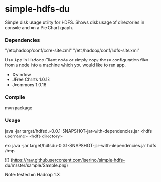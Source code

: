 # simple-hdfs-du

Simple disk usage utility for HDFS. Shows disk usage of directories in console and on a Pie Chart graph.

### Dependencies

"/etc/hadoop/conf/core-site.xml"
"/etc/hadoop/conf/hdfs-site.xml"

Use App in Hadoop Client node or simply copy those configuration files from a node into a machine which you would
like to run app.

 - Xwindow
 - JFree Charts 1.0.13
 - Jcommons 1.0.16
 
###  Compile
mvn package

### Usage
java -jar  target/hdfsdu-0.0.1-SNAPSHOT-jar-with-dependencies.jar \<hdfs username\> \<hdfs directory\>

ex:
java -jar  target/hdfsdu-0.0.1-SNAPSHOT-jar-with-dependencies.jar hdfs /tmp

![] (https://raw.githubusercontent.com/lserinol/simple-hdfs-du/master/sample/Sample.png)

Note: tested on Hadoop 1.X

